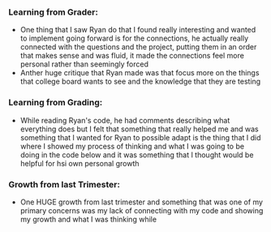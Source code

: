 ### Learning from Grader:
- One thing that I saw Ryan do that I found really interesting and wanted to implement going forward is for the connections, he actually really connected with the questions and the project, putting them in an order that makes sense and was fluid, it made the connections feel more personal rather than seemingly forced
- Anther huge critique that Ryan made was that focus more on the things that college board wants to see and the knowledge that they are testing

### Learning from Grading:
- While reading Ryan's code, he had comments describing what everything does but I felt that something that really helped me and was something that I wanted for Ryan to possible adapt is the thing that I did where I showed my process of thinking and what I was going to be doing in the code below and it was something that I thought would be helpful for hsi own personal growth 

### Growth from last Trimester:
- One HUGE growth from last trimester and something that was one of my primary concerns was my lack of connecting with my code and showing my growth and what I was thinking while 